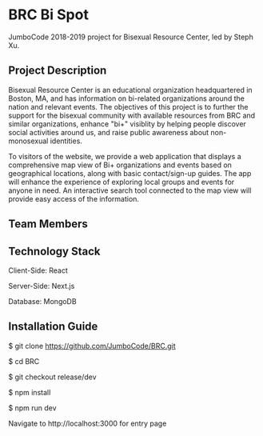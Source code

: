# BRC Bi Spot
JumboCode 2018-2019 project for Bisexual Resource Center, led by Steph Xu.


## Project Description
Bisexual Resource Center is an educational organization headquartered in Boston, MA, and has information on bi-related organizations around the nation and relevant events. The objectives of this project is to further the support for the bisexual community with available resources from BRC and similar organizations, enhance "bi+" visiblity by helping people discover social activities around us, and raise public awareness about non-monosexual identities. 

To visitors of the website, we provide a web application that displays a comprehensive map view of Bi+ organizations and events based on geographical locations, along with basic contact/sign-up guides. The app will enhance the experience of exploring local groups and events for anyone in need. An interactive search tool connected to the map view will provide easy access of the information.

## Team Members

## Technology Stack 
Client-Side: React 

Server-Side: Next.js

Database: MongoDB

## Installation Guide
$ git clone https://github.com/JumboCode/BRC.git

$ cd BRC

$ git checkout release/dev

$ npm install

$ npm run dev

Navigate to http://localhost:3000 for entry page

